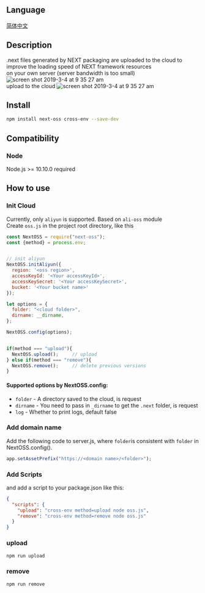## Language
[简体中文](https://github.com/kszitt/next-oss/blob/master/README.md)

## Description
.next files generated by NEXT packaging are uploaded to the cloud to improve the loading speed of NEXT framework resources  
on your own server (server bandwidth is too small)  
<img alt="screen shot 2019-3-4 at 9 35 27 am" src="https://apl-static.oss-cn-beijing.aliyuncs.com/a0fa6c143e1d11e9a7df0242c0a80003.png">  
upload to the cloud
<img alt="screen shot 2019-3-4 at 9 35 27 am" src="https://apl-static.oss-cn-beijing.aliyuncs.com/dd1a6adc3e1d11e99fad0242c0a80003.png">

## Install
```bash
npm install next-oss cross-env --save-dev
```

## Compatibility
### Node
Node.js >= 10.10.0 required

## How to use

### Init Cloud
Currently, only `aliyun` is supported. Based on `ali-oss` module  
Create `oss.js` in the project root directory, like this
```jsx
const NextOSS = require("next-oss");
const {method} = process.env;


// init aliyun
NextOSS.initAliyun({
  region: '<oss region>',
  accessKeyId: '<Your accessKeyId>',
  accessKeySecret: '<Your accessKeySecret>',
  bucket: '<Your bucket name>'
});

let options = {
  folder: "<cloud folder>",
  dirname: __dirname,
};

NextOSS.config(options);


if(method === "upload"){
  NextOSS.upload();     // upload
} else if(method === "remove"){
  NextOSS.remove();     // delete previous versions
}
```
#### Supported options by NextOSS.config:
- `folder` - A directory saved to the cloud, is request
- `dirname` - You need to pass in `_dirname` to get the `.next` folder, is request
- `log` - Whether to print logs, default false

### Add domain name
Add the following code to server.js, where `folder`is consistent with `folder` in NextOSS.config().
```js
app.setAssetPrefix("https://<domain name>/<folder>");
```

### Add Scripts
and add a script to your package.json like this:
```json
{
  "scripts": {
    "upload": "cross-env method=upload node oss.js",
    "remove": "cross-env method=remove node oss.js"
  }
}
```

### upload
```bash
npm run upload
```

### remove
```bash
npm run remove
```




